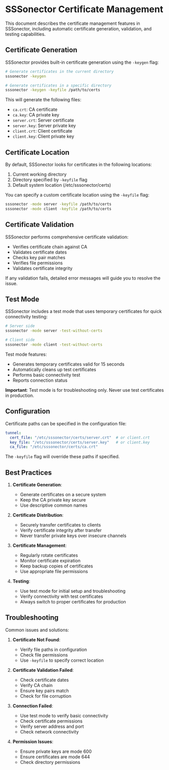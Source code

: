 # SSSonector Certificate Management

This document describes the certificate management features in SSSonector, including automatic certificate generation, validation, and testing capabilities.

## Certificate Generation

SSSonector provides built-in certificate generation using the `-keygen` flag:

```bash
# Generate certificates in the current directory
sssonector -keygen

# Generate certificates in a specific directory
sssonector -keygen -keyfile /path/to/certs
```

This will generate the following files:
- `ca.crt`: CA certificate
- `ca.key`: CA private key
- `server.crt`: Server certificate
- `server.key`: Server private key
- `client.crt`: Client certificate
- `client.key`: Client private key

## Certificate Location

By default, SSSonector looks for certificates in the following locations:
1. Current working directory
2. Directory specified by `-keyfile` flag
3. Default system location (/etc/sssonector/certs)

You can specify a custom certificate location using the `-keyfile` flag:
```bash
sssonector -mode server -keyfile /path/to/certs
sssonector -mode client -keyfile /path/to/certs
```

## Certificate Validation

SSSonector performs comprehensive certificate validation:
- Verifies certificate chain against CA
- Validates certificate dates
- Checks key pair matches
- Verifies file permissions
- Validates certificate integrity

If any validation fails, detailed error messages will guide you to resolve the issue.

## Test Mode

SSSonector includes a test mode that uses temporary certificates for quick connectivity testing:

```bash
# Server side
sssonector -mode server -test-without-certs

# Client side
sssonector -mode client -test-without-certs
```

Test mode features:
- Generates temporary certificates valid for 15 seconds
- Automatically cleans up test certificates
- Performs basic connectivity test
- Reports connection status

**Important**: Test mode is for troubleshooting only. Never use test certificates in production.

## Configuration

Certificate paths can be specified in the configuration file:

```yaml
tunnel:
  cert_file: "/etc/sssonector/certs/server.crt"  # or client.crt
  key_file: "/etc/sssonector/certs/server.key"   # or client.key
  ca_file: "/etc/sssonector/certs/ca.crt"
```

The `-keyfile` flag will override these paths if specified.

## Best Practices

1. **Certificate Generation**:
   - Generate certificates on a secure system
   - Keep the CA private key secure
   - Use descriptive common names

2. **Certificate Distribution**:
   - Securely transfer certificates to clients
   - Verify certificate integrity after transfer
   - Never transfer private keys over insecure channels

3. **Certificate Management**:
   - Regularly rotate certificates
   - Monitor certificate expiration
   - Keep backup copies of certificates
   - Use appropriate file permissions

4. **Testing**:
   - Use test mode for initial setup and troubleshooting
   - Verify connectivity with test certificates
   - Always switch to proper certificates for production

## Troubleshooting

Common issues and solutions:

1. **Certificate Not Found**:
   - Verify file paths in configuration
   - Check file permissions
   - Use `-keyfile` to specify correct location

2. **Certificate Validation Failed**:
   - Check certificate dates
   - Verify CA chain
   - Ensure key pairs match
   - Check for file corruption

3. **Connection Failed**:
   - Use test mode to verify basic connectivity
   - Check certificate permissions
   - Verify server address and port
   - Check network connectivity

4. **Permission Issues**:
   - Ensure private keys are mode 600
   - Ensure certificates are mode 644
   - Check directory permissions
